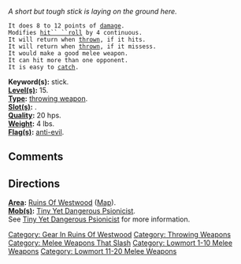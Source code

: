 *A short but tough stick is laying on the ground here.*

`It does 8 to 12 points of `[`damage`](Throwing_Weapon_Values.md "wikilink")`.`  
`Modifies `[`hit`` ``roll`](Hit_Roll.md "wikilink")` by 4 continuous.`  
`It will return when `[`thrown`](Throw.md "wikilink")`, if it hits.`  
`It will return when `[`thrown`](Throw.md "wikilink")`, if it missess.`  
`It would make a good melee weapon.`  
`It can hit more than one opponent.`  
`It is easy to `[`catch`](Catch_Weapon.md "wikilink")`.`

**Keyword(s):** stick.  
**[Level(s)](Object_Level.md "wikilink"):** 15.  
**[Type](:Category:_Object_Types.md "wikilink"):** [throwing
weapon](:Category:_Throwing_Weapons.md "wikilink").  
**[Slot(s)](Object_Slots.md "wikilink"):** <wielded>.  
**[Quality](Object_Quality.md "wikilink"):** 20 hps.  
**[Weight](Object_Weight.md "wikilink"):** 4 lbs.  
**[Flag(s)](:Category:_Object_Flags.md "wikilink"):**
[anti-evil](Anti-Evil_Flag.md "wikilink").  

## Comments

## Directions

**[Area](:Category:_Areas.md "wikilink"):** [Ruins Of
Westwood](:Category:_Ruins_Of_Westwood.md "wikilink")
([Map](Ruins_Of_Westwood_Map.md "wikilink")).  
**[Mob(s)](:Category:_Mobs.md "wikilink"):** [Tiny Yet Dangerous
Psionicist](Tiny_Yet_Dangerous_Psionicist "wikilink").  
See [Tiny Yet Dangerous
Psionicist](Tiny_Yet_Dangerous_Psionicist "wikilink") for more
information.

[Category: Gear In Ruins Of
Westwood](Category:_Gear_In_Ruins_Of_Westwood "wikilink") [Category:
Throwing Weapons](Category:_Throwing_Weapons "wikilink") [Category:
Melee Weapons That Slash](Category:_Melee_Weapons_That_Slash "wikilink")
[Category: Lowmort 1-10 Melee
Weapons](Category:_Lowmort_1-10_Melee_Weapons "wikilink") [Category:
Lowmort 11-20 Melee
Weapons](Category:_Lowmort_11-20_Melee_Weapons "wikilink")
